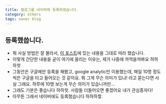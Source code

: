 ```yaml
---
title: 블로그를 네이버에 등록하였습니다. 
category: others
tags: naver blog 
---
```


## 등록했씁니다. 

- 뭐 사실 방법은 잘 몰라서, [이 포스트](http://jinyongjeong.github.io/2017/01/13/blog_make_searched/)에 있는 내용을 그대로 따라 했습니다. 
- 이렇게 간단한 내용을 굳이 여기에 올리는 이유는, 제가 나중에 까먹을까봐요 하하하핫
- 그동안은 구글에만 등록을 해봤고, google analytic만 이용했는데, 매일 10명 정도씩은 구글을 타고 들어오는 것 같아요. 뭐 그게 무슨 의미가 있냐! 라고 묻는다면 사실 그래요. 하루에 10명 보는게 무슨 의미가 있습니까만...
- 그래도 기분은 좋습니다 하하핫. 사람들 더들어오면 좋겠어요 내가 관심종자다!
- 아무튼 그래서 네이버에도 등록했습니다 하하하핳. 